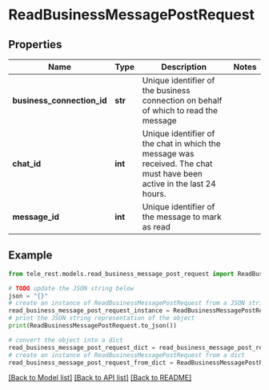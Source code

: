 # ReadBusinessMessagePostRequest


## Properties

Name | Type | Description | Notes
------------ | ------------- | ------------- | -------------
**business_connection_id** | **str** | Unique identifier of the business connection on behalf of which to read the message | 
**chat_id** | **int** | Unique identifier of the chat in which the message was received. The chat must have been active in the last 24 hours. | 
**message_id** | **int** | Unique identifier of the message to mark as read | 

## Example

```python
from tele_rest.models.read_business_message_post_request import ReadBusinessMessagePostRequest

# TODO update the JSON string below
json = "{}"
# create an instance of ReadBusinessMessagePostRequest from a JSON string
read_business_message_post_request_instance = ReadBusinessMessagePostRequest.from_json(json)
# print the JSON string representation of the object
print(ReadBusinessMessagePostRequest.to_json())

# convert the object into a dict
read_business_message_post_request_dict = read_business_message_post_request_instance.to_dict()
# create an instance of ReadBusinessMessagePostRequest from a dict
read_business_message_post_request_from_dict = ReadBusinessMessagePostRequest.from_dict(read_business_message_post_request_dict)
```
[[Back to Model list]](../README.md#documentation-for-models) [[Back to API list]](../README.md#documentation-for-api-endpoints) [[Back to README]](../README.md)


